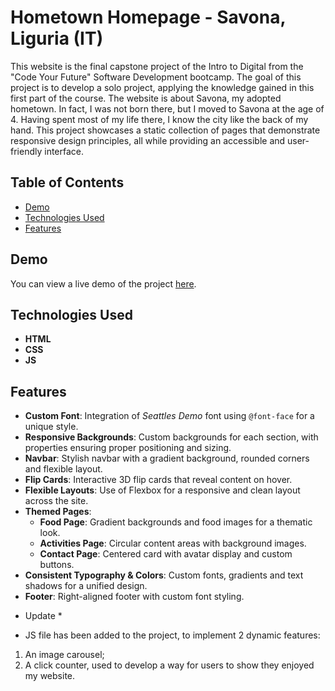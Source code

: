 # Hometown Homepage - Savona, Liguria (IT)

This website is the final capstone project of the Intro to Digital from the "Code Your Future" Software Development bootcamp.
The goal of this project is to develop a solo project, applying the knowledge gained in this first part of the course.
The website is about Savona, my adopted hometown. In fact, I was not born there, but I moved to Savona at the age of 4. Having spent most of my life there, I know the city like the back of my hand.
This project showcases a static collection of pages that demonstrate responsive design principles, all while providing an accessible and user-friendly interface.

## Table of Contents

- [Demo](#demo)
- [Technologies Used](#technologies-used)
- [Features](#features)

## Demo

You can view a live demo of the project [here](https://hometown-homepage-savona-cdetata.netlify.app/).

## Technologies Used

- **HTML**
- **CSS**
- **JS**

## Features

- **Custom Font**: Integration of _Seattles Demo_ font using `@font-face` for a unique style.
- **Responsive Backgrounds**: Custom backgrounds for each section, with properties ensuring proper positioning and sizing.
- **Navbar**: Stylish navbar with a gradient background, rounded corners and flexible layout.
- **Flip Cards**: Interactive 3D flip cards that reveal content on hover.
- **Flexible Layouts**: Use of Flexbox for a responsive and clean layout across the site.
- **Themed Pages**:
  - **Food Page**: Gradient backgrounds and food images for a thematic look.
  - **Activities Page**: Circular content areas with background images.
  - **Contact Page**: Centered card with avatar display and custom buttons.
- **Consistent Typography & Colors**: Custom fonts, gradients and text shadows for a unified design.
- **Footer**: Right-aligned footer with custom font styling.

* Update *
- JS file has been added to the project, to implement 2 dynamic features:
1) An image carousel;
2) A click counter, used to develop a way for users to show they enjoyed my website.

